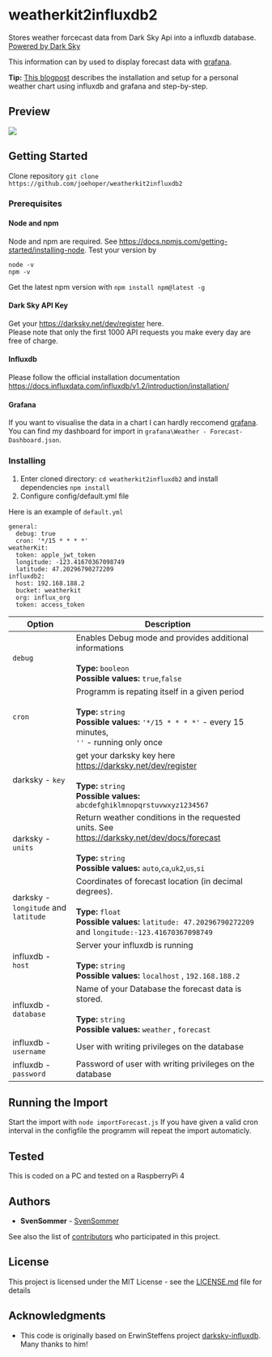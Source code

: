 # weatherkit2influxdb2
Stores weather forcecast data from Dark Sky Api into a influxdb database.
<br>[Powered by Dark Sky](https://darksky.net/poweredby/)

This information can by used to display forecast data with [grafana](https://grafana.com/).

<b>Tip:</b> [This blogpost](http://www.robstechlog.com/2017/06/30/personal-weather-chart-module/) describes the installation and setup for a personal weather chart using influxdb and grafana and step-by-step.

## Preview

![](https://github.com/SvenSommer/darksky2influxdb/blob/master/forecast_preview.png?raw=true)


## Getting Started

Clone repository `git clone https://github.com/joehoper/weatherkit2influxdb2`

### Prerequisites

#### Node and npm
Node and npm are required. See https://docs.npmjs.com/getting-started/installing-node.
Test your version by
```
node -v
npm -v
```
Get the latest npm version with `npm install npm@latest -g`

#### Dark Sky API Key

Get your https://darksky.net/dev/register here.
<br>Please note that only the first 1000 API requests you make every day are free of charge.

#### Influxdb
Please follow the official installation documentation https://docs.influxdata.com/influxdb/v1.2/introduction/installation/

#### Grafana
If you want to visualise the data in a chart I can hardly reccomend [grafana](https://grafana.com/). <br> You can find my dashboard for import in `grafana\Weather - Forecast-Dashboard.json`.

### Installing

1. Enter cloned directory: `cd weatherkit2influxdb2` and install dependencies `npm install`
2. Configure config/default.yml file

Here is an example of `default.yml`
```
general:
  debug: true
  cron: '*/15 * * * *'
weatherKit:
  token: apple_jwt_token
  longitude: -123.41670367098749
  latitude: 47.20296790272209
influxdb2:
  host: 192.168.188.2
  bucket: weatherkit
  org: influx_org
  token: access_token
```

|Option|Description|
|---|---|
|`debug`|Enables Debug mode and provides additional informations <br><br>**Type:** `booleon`<br>**Possible values:** `true`,`false`|
|`cron`|Programm is repating itself in a given period<br><br>**Type:** `string`<br>**Possible values:** `'*/15 * * * *'` - every 15 minutes,<br>`''` - running only once|
|darksky - `key`|get your darksky key here https://darksky.net/dev/register<br><br>**Type:** `string`<br>**Possible values:** `abcdefghiklmnopqrstuvwxyz1234567` |
|darksky - `units`|Return weather conditions in the requested units. See https://darksky.net/dev/docs/forecast<br><br>**Type:** `string`<br>**Possible values:** `auto`,`ca`,`uk2`,`us`,`si` |
|darksky - `longitude` and `latitude `|Coordinates of forecast location (in decimal degrees).<br><br>**Type:** `float`<br>**Possible values:** `latitude: 47.20296790272209` and `longitude:-123.41670367098749` |
|influxdb - `host`|Server your influxdb is running <br><br>**Type:** `string`<br>**Possible values:** `localhost` , `192.168.188.2` |
|influxdb - `database`|Name of your Database the forecast data is stored. <br><br>**Type:** `string`<br>**Possible values:** `weather` , `forecast`|
|influxdb - `username`|User with writing privileges on the database|
|influxdb - `password`|Password of user with writing privileges on the database|



## Running the Import

Start the import with `node importForecast.js` If you have given a valid cron interval in the configfile the programm will repeat the import automaticly.

## Tested

This is coded on a PC and tested on a RaspberryPi 4

## Authors

* **SvenSommer** - [SvenSommer](https://github.com/SvenSommer/)

See also the list of [contributors](https://github.com/your/project/contributors) who participated in this project.

## License

This project is licensed under the MIT License - see the [LICENSE.md](LICENSE.md) file for details

## Acknowledgments

* This code is originally based on ErwinSteffens project [darksky-influxdb](https://github.com/ErwinSteffens/darksky-influxdb). Many thanks to him!
